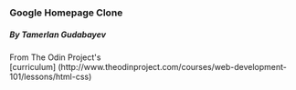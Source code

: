 <h3>Google Homepage Clone</h3>
<h5>By Tamerlan Gudabayev</h5>
<p>From The Odin Project's
<br>
[curriculum]
(http://www.theodinproject.com/courses/web-development-101/lessons/html-css)</p>
